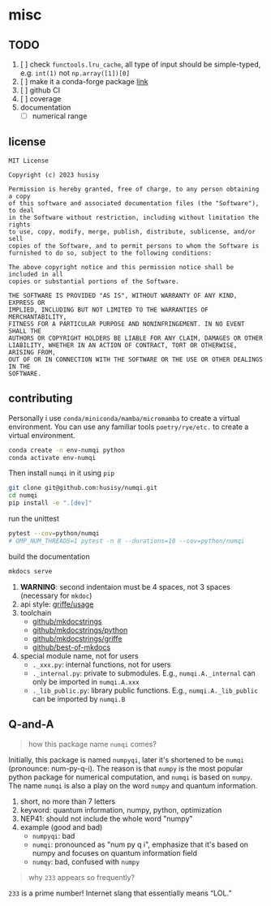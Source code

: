 # misc

## TODO

1. [ ] check `functools.lru_cache`, all type of input should be simple-typed, e.g. `int(1)` not `np.array([1])[0]`
2. [ ] make it a conda-forge package [link](https://conda-forge.org/docs/maintainer/adding_pkgs.html#the-staging-process)
3. [ ] github CI
4. [ ] coverage
5. documentation
    * [ ] numerical range

## license

```text
MIT License

Copyright (c) 2023 husisy

Permission is hereby granted, free of charge, to any person obtaining a copy
of this software and associated documentation files (the "Software"), to deal
in the Software without restriction, including without limitation the rights
to use, copy, modify, merge, publish, distribute, sublicense, and/or sell
copies of the Software, and to permit persons to whom the Software is
furnished to do so, subject to the following conditions:

The above copyright notice and this permission notice shall be included in all
copies or substantial portions of the Software.

THE SOFTWARE IS PROVIDED "AS IS", WITHOUT WARRANTY OF ANY KIND, EXPRESS OR
IMPLIED, INCLUDING BUT NOT LIMITED TO THE WARRANTIES OF MERCHANTABILITY,
FITNESS FOR A PARTICULAR PURPOSE AND NONINFRINGEMENT. IN NO EVENT SHALL THE
AUTHORS OR COPYRIGHT HOLDERS BE LIABLE FOR ANY CLAIM, DAMAGES OR OTHER
LIABILITY, WHETHER IN AN ACTION OF CONTRACT, TORT OR OTHERWISE, ARISING FROM,
OUT OF OR IN CONNECTION WITH THE SOFTWARE OR THE USE OR OTHER DEALINGS IN THE
SOFTWARE.
```

## contributing

Personally i use `conda/miniconda/mamba/micromamba` to create a virtual environment. You can use any familiar tools `poetry/rye/etc.` to create a virtual environment.

```bash
conda create -n env-numqi python
conda activate env-numqi
```

Then install `numqi` in it using `pip`

```bash
git clone git@github.com:husisy/numqi.git
cd numqi
pip install -e ".[dev]"
```

run the unittest

```bash
pytest --cov=python/numqi
# OMP_NUM_THREADS=1 pytest -n 8 --durations=10 --cov=python/numqi
```

build the documentation

```bash
mkdocs serve
```

1. **WARNING**: second indentaion must be 4 spaces, not 3 spaces (necessary for `mkdoc`)
2. api style: [griffe/usage](https://mkdocstrings.github.io/griffe/docstrings/)
3. toolchain
    * [github/mkdocstrings](https://github.com/mkdocstrings/mkdocstrings)
    * [github/mkdocstrings/python](https://github.com/mkdocstrings/python)
    * [github/mkdocstrings/griffe](https://github.com/mkdocstrings/griffe)
    * [github/best-of-mkdocs](https://github.com/mkdocs/best-of-mkdocs)
4. special module name, not for users
   * `._xxx.py`: internal functions, not for users
   * `._internal.py`: private to submodules. E.g., `numqi.A._internal` can only be imported in `numqi.A.xxx`
   * `._lib_public.py`: library public functions. E.g., `numqi.A._lib_public` can be imported by `numqi.B`

## Q-and-A

> how this package name `numqi` comes?

Initially, this package is named `numpyqi`, later it's shortened to be `numqi` (pronounce: num-py-q-i). The reason is that `numpy` is the most popular python package for numerical computation, and `numqi` is based on `numpy`. The name `numqi` is also a play on the word `numpy` and quantum information.

1. short, no more than 7 letters
2. keyword: quantum information, numpy, python, optimization
3. NEP41: should not include the whole word "numpy"
4. example (good and bad)
    * `numpyqi`: bad
    * `numqi`: pronounced as "num py q i", emphasize that it's based on numpy and focuses on quantum information field
    * `numqy`: bad, confused with `numpy`

> why `233` appears so frequently?

`233` is a prime number! Internet slang that essentially means “LOL.”
